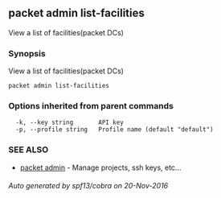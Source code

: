 ## packet admin list-facilities

View a list of facilities(packet DCs)

### Synopsis


View a list of facilities(packet DCs)

```
packet admin list-facilities
```

### Options inherited from parent commands

```
  -k, --key string       API key
  -p, --profile string   Profile name (default "default")
```

### SEE ALSO
* [packet admin](packet_admin.md)	 - Manage projects, ssh keys, etc...

###### Auto generated by spf13/cobra on 20-Nov-2016
